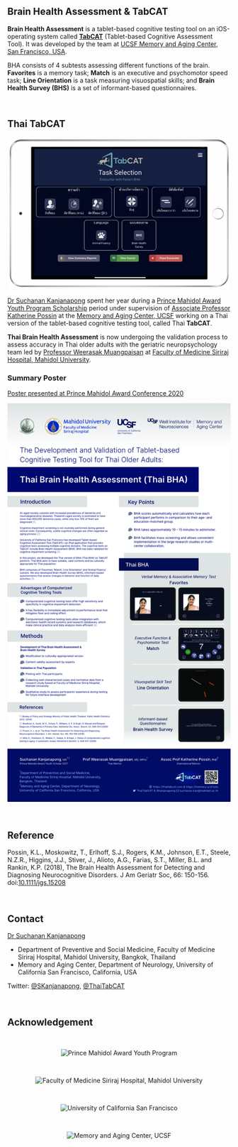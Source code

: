 ## Brain Health Assessment & TabCAT

**Brain Health Assessment** is a tablet-based cognitive testing tool on an iOS-operating system called [**TabCAT**](https://memory.ucsf.edu/research-trials/professional/tabcat) (Tablet-based Cognitive Assessment Tool). It was developed by the team at [UCSF Memory and Aging Center, San Francisco, USA](https://memory.ucsf.edu).

BHA consists of 4 subtests assessing different functions of the brain. **Favorites** is a memory task; **Match** is an executive and psychomotor speed task; **Line Orientation** is a task measuring visuospatial skills; and **Brain Health Survey (BHS)** is a set of informant-based questionnaires.

<br/>

## Thai TabCAT

![Thai TabCAT Home Screen](/static/img/home-screen.jpg)

[Dr Suchanan Kanjanapong](https://www.linkedin.com/in/suchanan-kanjanapong-a16624a5/) spent her year during a [Prince Mahidol Award Youth Program Scholarship](https://www.princemahidolaward.org/the-result-of-the-prince-mahidol-award-youth-program-scholarship-recipients-2017/) period under supervision of [Associate Professor Katherine Possin](https://memory.ucsf.edu/people/katherine-possin-phd) at the [Memory and Aging Center, UCSF](https://memory.ucsf.edu) working on a Thai version of the tablet-based cognitive testing tool, called Thai **TabCAT**.

**Thai Brain Health Assessment** is now undergoing the validation process to assess accuracy in Thai older adults with the geriatric neuropsychology team led by [Professor Weerasak Muangpaisan](https://www.si.mahidol.ac.th/th/department/preventive/dept_person_detail.asp?ps_id=256) at [Faculty of Medicine Siriraj Hospital, Mahidol University](https://www2.si.mahidol.ac.th/en/).

### Summary Poster

[Poster presented at Prince Mahidol Award Conference 2020](https://pmac2020.com/site/sidemeeting/schedule/57)

![Thai BHA Poster](/static/img/pmac-poster-200123-preview.jpg)

<br/>

## Reference

Possin, K.L., Moskowitz, T., Erlhoff, S.J., Rogers, K.M., Johnson, E.T., Steele, N.Z.R., Higgins, J.J., Stiver, J., Alioto, A.G., Farias, S.T., Miller, B.L. and Rankin, K.P. (2018), The Brain Health Assessment for Detecting and Diagnosing Neurocognitive Disorders. J Am Geriatr Soc, 66: 150-156. doi:[10.1111/jgs.15208](https://doi.org/10.1111/jgs.15208)

<br/>

## Contact

[Dr Suchanan Kanjanapong](mailto:suchanan.kan@mahidol.ac.th)

- Department of Preventive and Social Medicine, Faculty of Medicine Siriraj Hospital, Mahidol University, Bangkok, Thailand
- Memory and Aging Center, Department of Neurology, University of California San Francisco, California, USA

Twitter: [@SKanjanapong](https://twitter.com/SKanjanapong), [@ThaiTabCAT](https://twitter.com/ThaiTabCAT)

<br/>

## Acknowledgement

<br/>

<p align="center">
  <img src="https://thaitabcat.com/static/img/logo_h100/pmayp.png" alt="Prince Mahidol Award Youth Program">
</p>

<br/>

<p align="center">
  <img src="https://thaitabcat.com/static/img/logo_h100/siriraj.png" alt="Faculty of Medicine Siriraj Hospital, Mahidol University">
</p>

<br/>

<p align="center">
  <img src="https://thaitabcat.com/static/img/logo_h100/ucsf.png" alt="University of California San Francisco">
</p>

<br/>

<p align="center">
  <img src="https://thaitabcat.com/static/img/logo_h100/mac.png" alt="Memory and Aging Center, UCSF">
</p>

<br/>
